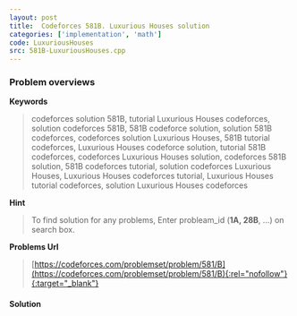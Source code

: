 ```yaml
---
layout: post
title:  Codeforces 581B. Luxurious Houses solution
categories: ['implementation', 'math']
code: LuxuriousHouses
src: 581B-LuxuriousHouses.cpp
---
```

### **Problem overviews**

**Keywords**
> codeforces solution 581B, tutorial Luxurious Houses codeforces, solution codeforces 581B, 581B codeforce solution, solution 581B codeforces, codeforces solution Luxurious Houses, 581B tutorial codeforces, Luxurious Houses codeforce solution, tutorial 581B codeforces, codeforces Luxurious Houses solution, codeforces 581B solution, 581B codeforces tutorial, solution codeforces Luxurious Houses, Luxurious Houses codeforces tutorial, Luxurious Houses tutorial codeforces, solution Luxurious Houses codeforces

**Hint**
> To find solution for any problems, Enter probleam_id (**1A, 28B**, ...) on search box. 

**Problems Url**
> [https://codeforces.com/problemset/problem/581/B](https://codeforces.com/problemset/problem/581/B){:rel="nofollow"}{:target="_blank"}

#### **Solution**



